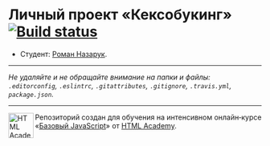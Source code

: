 # Личный проект «Кексобукинг» [![Build status][travis-image]][travis-url]

* Студент: [Роман Назарук](https://up.htmlacademy.ru/javascript/11/user/143345).


---

_Не удаляйте и не обращайте внимание на папки и файлы:_<br>
_`.editorconfig`, `.eslintrc`, `.gitattributes`, `.gitignore`, `.travis.yml`, `package.json`._

---

<a href="https://htmlacademy.ru/intensive/javascript"><img align="left" width="50" height="50" title="HTML Academy" src="https://up.htmlacademy.ru/static/img/intensive/javascript/logo-for-github.svg"></a>

Репозиторий создан для обучения на интенсивном онлайн‑курсе «[Базовый JavaScript](https://htmlacademy.ru/intensive/javascript)» от [HTML Academy](https://htmlacademy.ru).

[travis-image]: https://travis-ci.org/htmlacademy-javascript/143345-keksobooking.svg?branch=master
[travis-url]: https://travis-ci.org/htmlacademy-javascript/143345-keksobooking
